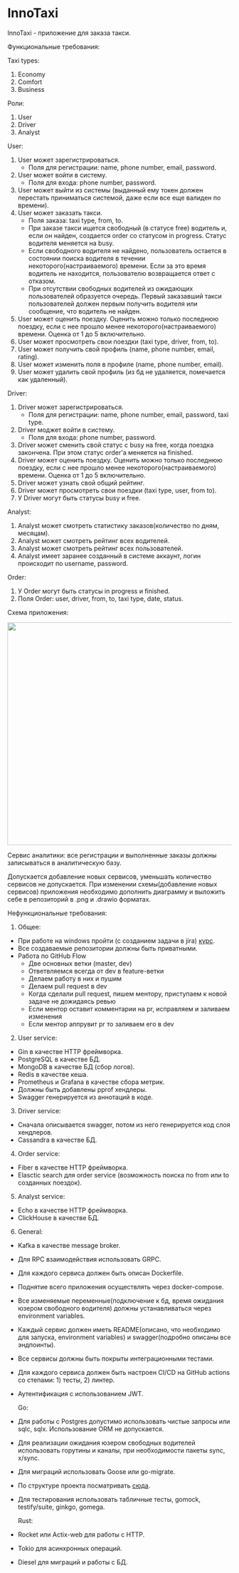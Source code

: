# InnoTaxi

InnoTaxi - приложение для заказа такси. 


Функциональные требования: 

Taxi types:
1) Economy
2) Comfort
3) Business

Роли:
1) User
2) Driver
3) Analyst

User:
1) User может зарегистрироваться. 
    - Поля для регистрации: name, phone number, email, password.
2) User может войти в систему.
    - Поля для входа: phone number, password.
3) User может выйти из системы (выданный ему токен должен перестать приниматься системой, даже если все еще валиден по времени).
4) User может заказать такси. 
    - Поля заказа: taxi type, from, to.
    - При заказе такси ищется свободный (в статусе free) водитель и, если он найден, создается order со статусом in progress. Статус водителя меняется на busy.
    - Если свободного водителя не найдено, пользователь остается в состоянии поиска водителя в течении некоторого(настраиваемого) времени. Если за это время водитель не находится, пользователю возвращается ответ с отказом.
    - При отсутствии свободных водителей из ожидающих пользователей образуется очередь. Первый заказавший такси пользователей должен первым получить водителя или сообщение, что водитель не найден.
5) User может оценить поездку. Оценить можно только последнюю поездку, если с нее прошло менее некоторого(настраиваемого) времени. Оценка от 1 до 5 включительно.
6) User может просмотреть свои поездки (taxi type, driver, from, to).
7) User может получить свой профиль (name, phone number, email, rating).
8) User может изменить поля в профиле (name, phone number, email).
9) User может удалить свой профиль (из бд не удаляется, помечается как удаленный).

Driver:
1) Driver может зарегистрироваться. 
    - Поля для регистрации: name, phone number, email, password, taxi type.
2) Driver моджет войти в систему.
    - Поля для входа: phone number, password.
3) Driver может сменить свой статус с busy на free, когда поездка закончена. При этом статус order'a меняется на finished.
4) Driver может оценить поездку. Оценить можно только последнюю поездку, если с нее прошло менее некоторого(настраиваемого) времени. Оценка от 1 до 5 включительно.
5) Driver может узнать свой общий рейтинг.
6) Driver может просмотреть свои поездки (taxi type, user, from to).
7) У Driver могут быть статусы busy и free.

Analyst:
1) Analyst может смотреть статистику заказов(количество по дням, месяцам).
2) Analyst может смотреть рейтинг всех водителей.
3) Analyst может смотреть рейтинг всех пользователей.
4) Analyst имеет заранее созданный в системе аккаунт, логин происходит по username, password.

Order: 
1) У Order могут быть статусы in progress и finished.
2) Поля Order: user, driver, from, to, taxi type, date, status.

Схема приложения: 

<img src="Design diagram-v2.png" width="600" height="500" /> 


Сервис аналитики: все регистрации и выполненные заказы должны записываться в аналитическую базу. 

Допускается добавление новых сервисов, уменьшать количество сервисов не допускается. При изменении схемы(добавление новых сервисов) приложения необходимо дополнить диаграмму и выложить себе в репозиторий в .png и .drawio форматах.

Нефункциональные требования:

1) Общее:
  - При работе на windows пройти (с созданием задачи в jira) [курс](https://ru.hexlet.io/courses/cli-basics).
  - Все создаваемые репозитории должны быть приватными.
  - Работа по GitHub Flow
    - Две основных ветки (master, dev)
    - Ответвляемся всегда от dev в feature-ветки
    - Делаем работу в них и пушим
    - Делаем pull request в dev
    - Когда сделали pull request, пишем ментору, приступаем к новой задаче не дожидаясь ревью
    - Если ментор оставит комментарии на pr, исправляем и заливаем изменения
    - Если ментор аппрувит pr то заливаем его в dev
  
2) User service:
  - Gin в качестве HTTP фреймворка.
  - PostgreSQL в качестве БД.
  - MongoDB в качестве БД (сбор логов).
  - Redis в качестве кеша.
  - Prometheus и Grafana в качестве сбора метрик.
  - Должны быть добавлены pprof хендлеры.
  - Swagger генерируется из аннотаций в коде.

3) Driver service:
  - Сначала описывается swagger, потом из него генерируется код слоя хендлеров.
  - Cassandra в качестве БД.

4) Order service:
  - Fiber в качестве HTTP фреймворка.
  - Elasctic search для order service (возможность поиска по from или to созданных поездок).

5) Analyst service:
  - Echo в качестве HTTP фреймворка.
  - ClickHouse в качестве БД.

6) General:
  - Kafka в качестве message broker.
  - Для RPC взаимодействия использовать GRPC.
  - Для каждого сервиса должен быть описан Dockerfile.
  - Поднятие всего приложения осуществлять через docker-compose. 
  - Все изменяемые переменные(подключение к бд, время ожидания юзером свободного водителя) должны устанавливаться через environment variables.
  - Каждый сервис должен иметь README(описано, что необходимо для запуска, environment variables) и swagger(подробно описаны все эндпоинты). 
  - Все сервисы должны быть покрыты интеграционными тестами.
  - Для каждого сервиса должен быть настроен CI/CD на GitHub actions со степами: 1) тесты, 2) линтер.
  - Аутентификация с использованием JWT.

    Go:
  - Для работы с Postgres допустимо использовать чистые запросы или sqlc, sqlx. Использование ORM не допускается.
  - Для реализации ожидания юзером свободных водителей использовать горутины и каналы, при необходимости пакеты sync, x/sync.
  - Для миграций использовать Goose или go-migrate.
  - По структуре проекта посматривать [сюда](https://github.com/golang-standards/project-layout).
  - Для тестирования использовать табличные тесты, gomock, testify/suite, ginkgo, gomega.

    Rust:
  - Rocket или Actix-web для работы с HTTP. 
  - Tokio для асинхронных операций.
  - Diesel для миграций и работы с БД.
